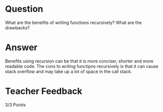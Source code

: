 # Question

What are the benefits of writing functions recursively? What are the drawbacks?

# Answer
Benefits using recursion can be that it is more conciser, shorter and more readable code. The cons to writing functipns recursively is that it can cause stack overflow and may take up a lot of space in the call stack.

# Teacher Feedback

3/3 Points